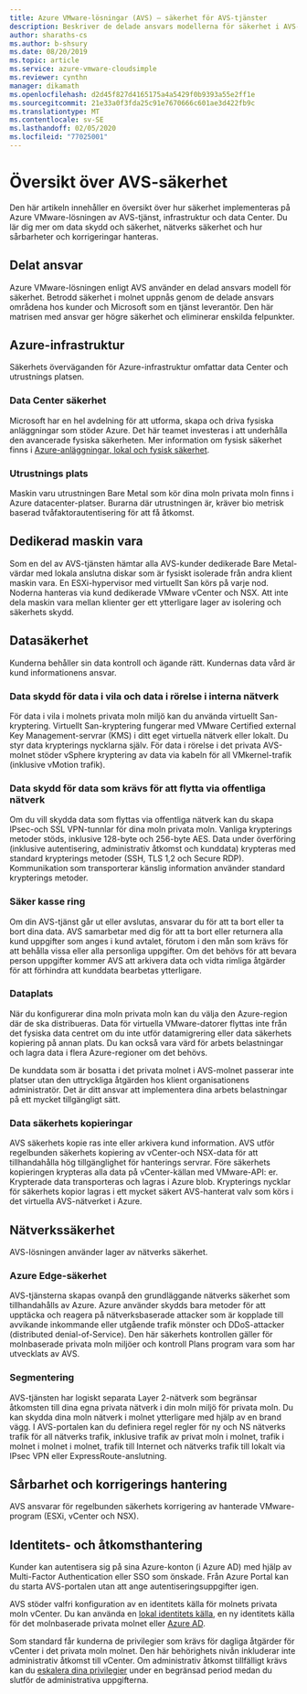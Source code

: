 ```yaml
---
title: Azure VMware-lösningar (AVS) – säkerhet för AVS-tjänster
description: Beskriver de delade ansvars modellerna för säkerhet i AVS-tjänster
author: sharaths-cs
ms.author: b-shsury
ms.date: 08/20/2019
ms.topic: article
ms.service: azure-vmware-cloudsimple
ms.reviewer: cynthn
manager: dikamath
ms.openlocfilehash: d2d45f827d4165175a4a5429f0b9393a55e2ff1e
ms.sourcegitcommit: 21e33a0f3fda25c91e7670666c601ae3d422fb9c
ms.translationtype: MT
ms.contentlocale: sv-SE
ms.lasthandoff: 02/05/2020
ms.locfileid: "77025001"
---
```

# <a name="avs-security-overview"></a>Översikt över AVS-säkerhet

Den här artikeln innehåller en översikt över hur säkerhet implementeras på Azure VMware-lösningen av AVS-tjänst, infrastruktur och data Center. Du lär dig mer om data skydd och säkerhet, nätverks säkerhet och hur sårbarheter och korrigeringar hanteras.

## <a name="shared-responsibility"></a>Delat ansvar

Azure VMware-lösningen enligt AVS använder en delad ansvars modell för säkerhet. Betrodd säkerhet i molnet uppnås genom de delade ansvars områdena hos kunder och Microsoft som en tjänst leverantör. Den här matrisen med ansvar ger högre säkerhet och eliminerar enskilda felpunkter.

## <a name="azure-infrastructure"></a>Azure-infrastruktur

Säkerhets överväganden för Azure-infrastruktur omfattar data Center och utrustnings platsen.

### <a name="datacenter-security"></a>Data Center säkerhet

Microsoft har en hel avdelning för att utforma, skapa och driva fysiska anläggningar som stöder Azure. Det här teamet investeras i att underhålla den avancerade fysiska säkerheten. Mer information om fysisk säkerhet finns i [Azure-anläggningar, lokal och fysisk säkerhet](../security/azure-physical-security.md).

### <a name="equipment-location"></a>Utrustnings plats

Maskin varu utrustningen Bare Metal som kör dina moln privata moln finns i Azure datacenter-platser. Burarna där utrustningen är, kräver bio metrisk baserad tvåfaktorautentisering för att få åtkomst.

## <a name="dedicated-hardware"></a>Dedikerad maskin vara

Som en del av AVS-tjänsten hämtar alla AVS-kunder dedikerade Bare Metal-värdar med lokala anslutna diskar som är fysiskt isolerade från andra klient maskin vara. En ESXi-hypervisor med virtuellt San körs på varje nod. Noderna hanteras via kund dedikerade VMware vCenter och NSX. Att inte dela maskin vara mellan klienter ger ett ytterligare lager av isolering och säkerhets skydd.

## <a name="data-security"></a>Datasäkerhet

Kunderna behåller sin data kontroll och ägande rätt. Kundernas data vård är kund informationens ansvar.

### <a name="data-protection-for-data-at-rest-and-data-in-motion-within-internal-networks"></a>Data skydd för data i vila och data i rörelse i interna nätverk

För data i vila i molnets privata moln miljö kan du använda virtuellt San-kryptering. Virtuellt San-kryptering fungerar med VMware Certified external Key Management-servrar (KMS) i ditt eget virtuella nätverk eller lokalt. Du styr data krypterings nycklarna själv. För data i rörelse i det privata AVS-molnet stöder vSphere kryptering av data via kabeln för all VMkernel-trafik (inklusive vMotion trafik).

### <a name="data-protection-for-data-that-is-required-to-move-through-public-networks"></a>Data skydd för data som krävs för att flytta via offentliga nätverk

Om du vill skydda data som flyttas via offentliga nätverk kan du skapa IPsec-och SSL VPN-tunnlar för dina moln privata moln. Vanliga krypterings metoder stöds, inklusive 128-byte och 256-byte AES. Data under överföring (inklusive autentisering, administrativ åtkomst och kunddata) krypteras med standard krypterings metoder (SSH, TLS 1,2 och Secure RDP). Kommunikation som transporterar känslig information använder standard krypterings metoder.

### <a name="secure-disposal"></a>Säker kasse ring

Om din AVS-tjänst går ut eller avslutas, ansvarar du för att ta bort eller ta bort dina data. AVS samarbetar med dig för att ta bort eller returnera alla kund uppgifter som anges i kund avtalet, förutom i den mån som krävs för att behålla vissa eller alla personliga uppgifter. Om det behövs för att bevara person uppgifter kommer AVS att arkivera data och vidta rimliga åtgärder för att förhindra att kunddata bearbetas ytterligare.

### <a name="data-location"></a>Dataplats

När du konfigurerar dina moln privata moln kan du välja den Azure-region där de ska distribueras. Data för virtuella VMware-datorer flyttas inte från det fysiska data centret om du inte utför datamigrering eller data säkerhets kopiering på annan plats. Du kan också vara värd för arbets belastningar och lagra data i flera Azure-regioner om det behövs.

De kunddata som är bosatta i det privata molnet i AVS-molnet passerar inte platser utan den uttryckliga åtgärden hos klient organisationens administratör. Det är ditt ansvar att implementera dina arbets belastningar på ett mycket tillgängligt sätt.

### <a name="data-backups"></a>Data säkerhets kopieringar

AVS säkerhets kopie ras inte eller arkivera kund information. AVS utför regelbunden säkerhets kopiering av vCenter-och NSX-data för att tillhandahålla hög tillgänglighet för hanterings servrar. Före säkerhets kopieringen krypteras alla data på vCenter-källan med VMware-API: er. Krypterade data transporteras och lagras i Azure blob. Krypterings nycklar för säkerhets kopior lagras i ett mycket säkert AVS-hanterat valv som körs i det virtuella AVS-nätverket i Azure.

## <a name="network-security"></a>Nätverkssäkerhet

AVS-lösningen använder lager av nätverks säkerhet.

### <a name="azure-edge-security"></a>Azure Edge-säkerhet

AVS-tjänsterna skapas ovanpå den grundläggande nätverks säkerhet som tillhandahålls av Azure. Azure använder skydds bara metoder för att upptäcka och reagera på nätverksbaserade attacker som är kopplade till avvikande inkommande eller utgående trafik mönster och DDoS-attacker (distributed denial-of-Service). Den här säkerhets kontrollen gäller för molnbaserade privata moln miljöer och kontroll Plans program vara som har utvecklats av AVS.

### <a name="segmentation"></a>Segmentering

AVS-tjänsten har logiskt separata Layer 2-nätverk som begränsar åtkomsten till dina egna privata nätverk i din moln miljö för privata moln. Du kan skydda dina moln nätverk i molnet ytterligare med hjälp av en brand vägg. I AVS-portalen kan du definiera regel regler för ny och NS nätverks trafik för all nätverks trafik, inklusive trafik av privat moln i molnet, trafik i molnet i molnet i molnet, trafik till Internet och nätverks trafik till lokalt via IPsec VPN eller ExpressRoute-anslutning.

## <a name="vulnerability-and-patch-management"></a>Sårbarhet och korrigerings hantering

AVS ansvarar för regelbunden säkerhets korrigering av hanterade VMware-program (ESXi, vCenter och NSX).

## <a name="identity-and-access-management"></a>Identitets- och åtkomsthantering

Kunder kan autentisera sig på sina Azure-konton (i Azure AD) med hjälp av Multi-Factor Authentication eller SSO som önskade. Från Azure Portal kan du starta AVS-portalen utan att ange autentiseringsuppgifter igen.

AVS stöder valfri konfiguration av en identitets källa för molnets privata moln vCenter. Du kan använda en [lokal identitets källa](set-vcenter-identity.md), en ny identitets källa för det molnbaserade privata molnet eller [Azure AD](azure-ad.md).

Som standard får kunderna de privilegier som krävs för dagliga åtgärder för vCenter i det privata moln molnet. Den här behörighets nivån inkluderar inte administrativ åtkomst till vCenter. Om administrativ åtkomst tillfälligt krävs kan du [eskalera dina privilegier](escalate-private-cloud-privileges.md) under en begränsad period medan du slutför de administrativa uppgifterna.
